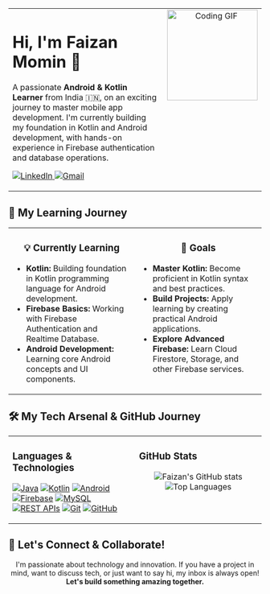 <table width="100%">
<tr>
<td width="70%" valign="top">
<h1>Hi, I'm Faizan Momin 👋</h1>
<p>
A passionate <b>Android & Kotlin Learner</b> from India 🇮🇳, on an exciting journey to master mobile app development. I'm currently building my foundation in Kotlin and Android development, with hands-on experience in Firebase authentication and database operations.
</p>
<p>
<a href="https://www.linkedin.com/in/faizan-momin-tech" target="_blank">
<img src="https://img.shields.io/badge/LinkedIn-0077B5?style=for-the-badge&logo=linkedin&logoColor=white" alt="LinkedIn"/>
</a>
<a href="mailto:mdfaizanmomin12@gmail.com">
<img src="https://img.shields.io/badge/Gmail-D14836?style=for-the-badge&logo=gmail&logoColor=white" alt="Gmail"/>
</a>
</p>
</td>
<td width="30%" align="center" valign="top">
<img src="https://media.giphy.com/media/qgQUggAC3Pfv687qPC/giphy.gif" alt="Coding GIF" width="180"/>
</td>
</tr>
</table>

## 🚀 My Learning Journey

<table width="100%">
<tr>
<td width="50%" valign="top">
<h3 align="center">💡 Currently Learning</h3>
<ul>
<li><b>Kotlin:</b> Building foundation in Kotlin programming language for Android development.</li>
<li><b>Firebase Basics:</b> Working with Firebase Authentication and Realtime Database.</li>
<li><b>Android Development:</b> Learning core Android concepts and UI components.</li>
</ul>
</td>
<td width="50%" valign="top">
<h3 align="center">🎯 Goals</h3>
<ul>
<li><b>Master Kotlin:</b> Become proficient in Kotlin syntax and best practices.</li>
<li><b>Build Projects:</b> Apply learning by creating practical Android applications.</li>
<li><b>Explore Advanced Firebase:</b> Learn Cloud Firestore, Storage, and other Firebase services.</li>
</ul>
</td>
</tr>
</table>

## 🛠️ My Tech Arsenal & GitHub Journey

<table width="100%">
<tr>
<td width="50%" valign="top">
<h3 align="left">Languages & Technologies</h3>
<p>
<a href="#"><img src="https://img.shields.io/badge/Java-ED8B00?style=for-the-badge&logo=java&logoColor=white" alt="Java"/></a>
<a href="#"><img src="https://img.shields.io/badge/Kotlin-7F52FF?style=for-the-badge&logo=kotlin&logoColor=white" alt="Kotlin"/></a>
<a href="#"><img src="https://img.shields.io/badge/Android-3DDC84?style=for-the-badge&logo=android&logoColor=white" alt="Android"/></a>
<a href="#"><img src="https://img.shields.io/badge/Firebase-FFCA28?style=for-the-badge&logo=firebase&logoColor=black" alt="Firebase"/></a>
<a href="#"><img src="https://img.shields.io/badge/MySQL-005C84?style=for-the-badge&logo=mysql&logoColor=white" alt="MySQL"/></a>
<a href="#"><img src="https://img.shields.io/badge/REST_APIs-0277BD?style=for-the-badge&logo=api&logoColor=white" alt="REST APIs"/></a>
<a href="#"><img src="https://img.shields.io/badge/Git-F05032?style=for-the-badge&logo=git&logoColor=white" alt="Git"/></a>
<a href="#"><img src="https://img.shields.io/badge/GitHub-181717?style=for-the-badge&logo=github&logoColor=white" alt="GitHub"/></a>
</p>
</td>
<td width="50%" valign="top">
<h3 align="left">GitHub Stats</h3>
<p align="center">
<img src="https://github-readme-stats.vercel.app/api?username=faizan701&show_icons=true&theme=tokyonight&hide_border=true&count_private=true&include_all_commits=true" alt="Faizan's GitHub stats"/>
<br/>
<img src="https://github-readme-stats.vercel.app/api/top-langs/?username=faizan701&layout=compact&theme=tokyonight&hide_border=true" alt="Top Languages"/>
</p>
</td>
</tr>
</table>

## 💬 Let's Connect & Collaborate!

<p align="center">
I'm passionate about technology and innovation. If you have a project in mind, want to discuss tech, or just want to say hi, my inbox is always open!
<br/>
<b>Let's build something amazing together.</b>
</p>
